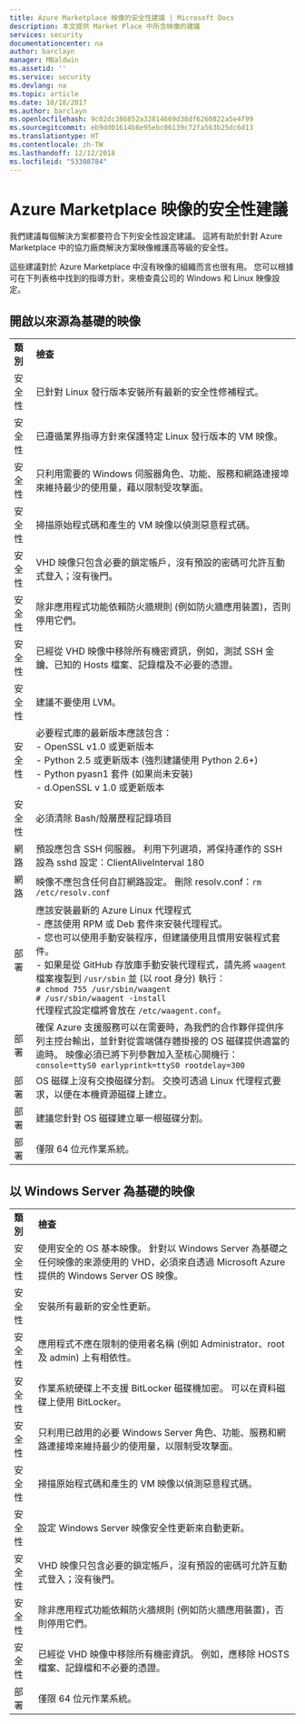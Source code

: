 ```yaml
---
title: Azure Marketplace 映像的安全性建議 | Microsoft Docs
description: 本文提供 Market Place 中所含映像的建議
services: security
documentationcenter: na
author: barclayn
manager: MBaldwin
ms.assetid: ''
ms.service: security
ms.devlang: na
ms.topic: article
ms.date: 10/18/2017
ms.author: barclayn
ms.openlocfilehash: 9c02dc386852a32814669d38df6260822a5e4f99
ms.sourcegitcommit: eb9dd01614b8e95ebc06139c72fa563b25dc6d13
ms.translationtype: HT
ms.contentlocale: zh-TW
ms.lasthandoff: 12/12/2018
ms.locfileid: "53308784"
---
```

# <a name="security-recommendations-for-azure-marketplace-images"></a>Azure Marketplace 映像的安全性建議

我們建議每個解決方案都要符合下列安全性設定建議。 這將有助於針對 Azure Marketplace 中的協力廠商解決方案映像維護高等級的安全性。

這些建議對於 Azure Marketplace 中沒有映像的組織而言也很有用。 您可以根據可在下列表格中找到的指導方針，來檢查貴公司的 Windows 和 Linux 映像設定。

## <a name="open-source-based-images"></a>開啟以來源為基礎的映像

|||
|--------------------------------------------------------------|----------------------------------------------------------------------------------------------------------------------------------------------------------------------------------------------------------------------------------------------------------------------------------------|
| **類別**                                                 | **檢查**                                                                                                                                                                                                                                                                              |
| 安全性                                                     | 已針對 Linux 發行版本安裝所有最新的安全性修補程式。                                                                                                                                                                                                              |
| 安全性                                                     | 已遵循業界指導方針來保護特定 Linux 發行版本的 VM 映像。                                                                                                                                                                                     |
| 安全性                                                     | 只利用需要的 Windows 伺服器角色、功能、服務和網路連接埠來維持最少的使用量，藉以限制受攻擊面。                                                                                                                                               |
| 安全性                                                     | 掃描原始程式碼和產生的 VM 映像以偵測惡意程式碼。                                                                                                                                                                                                                                   |
| 安全性                                                     | VHD 映像只包含必要的鎖定帳戶，沒有預設的密碼可允許互動式登入；沒有後門。                                                                                                                                           |
| 安全性                                                     | 除非應用程式功能依賴防火牆規則 (例如防火牆應用裝置)，否則停用它們。                                                                                                                                                                             |
| 安全性                                                     | 已經從 VHD 映像中移除所有機密資訊，例如，測試 SSH 金鑰、已知的 Hosts 檔案、記錄檔及不必要的憑證。                                                                                                                                       |
| 安全性                                                     | 建議不要使用 LVM。                                                                                                                                                                                                                                            |
| 安全性                                                     | 必要程式庫的最新版本應該包含： </br> - OpenSSL v1.0 或更新版本 </br> - Python 2.5 或更新版本 (強烈建議使用 Python 2.6+) </br> - Python pyasn1 套件 (如果尚未安裝) </br> - d.OpenSSL v 1.0 或更新版本                                                                |
| 安全性                                                     | 必須清除 Bash/殼層歷程記錄項目                                                                                                                                                                                                                                             |
| 網路                                                   | 預設應包含 SSH 伺服器。 利用下列選項，將保持運作的 SSH 設為 sshd 設定：ClientAliveInterval 180                                                                                                                                                        |
| 網路                                                   | 映像不應包含任何自訂網路設定。 刪除 resolv.conf：`rm /etc/resolv.conf`                                                                                                                                                                                |
| 部署                                                   | 應該安裝最新的 Azure Linux 代理程式 </br> - 應該使用 RPM 或 Deb 套件來安裝代理程式。  </br> - 您也可以使用手動安裝程序，但建議使用且慣用安裝程式套件。 </br> - 如果是從 GitHub 存放庫手動安裝代理程式，請先將 `waagent` 檔案複製到 `/usr/sbin` 並 (以 root 身分) 執行： </br>`# chmod 755 /usr/sbin/waagent` </br>`# /usr/sbin/waagent -install` </br>代理程式設定檔將會放在 `/etc/waagent.conf`。    |
| 部署                                                   | 確保 Azure 支援服務可以在需要時，為我們的合作夥伴提供序列主控台輸出，並針對從雲端儲存體掛接的 OS 磁碟提供適當的逾時。 映像必須已將下列參數加入至核心開機行：`console=ttyS0 earlyprintk=ttyS0 rootdelay=300` |
| 部署                                                   | OS 磁碟上沒有交換磁碟分割。 交換可透過 Linux 代理程式要求，以便在本機資源磁碟上建立。         |
| 部署                                                   | 建議您針對 OS 磁碟建立單一根磁碟分割。      |
| 部署                                                   | 僅限 64 位元作業系統。                                                                                                                                                                                                                                                          |

## <a name="windows-server-based-images"></a>以 Windows Server 為基礎的映像

|||
|-------------| -------------------------|
| **類別**                                                     | **檢查**                                                                                                                                                                |
| 安全性                                                         | 使用安全的 OS 基本映像。 針對以 Windows Server 為基礎之任何映像的來源使用的 VHD，必須來自透過 Microsoft Azure 提供的 Windows Server OS 映像。 |
| 安全性                                                         | 安裝所有最新的安全性更新。                                                                                                                                     |
| 安全性                                                         | 應用程式不應在限制的使用者名稱 (例如 Administrator、root 及 admin) 上有相依性。                                                                |
| 安全性                                                         | 作業系統硬碟上不支援 BitLocker 磁碟機加密。 可以在資料磁碟上使用 BitLocker。                                                            |
| 安全性                                                         | 只利用已啟用的必要 Windows Server 角色、功能、服務和網路連接埠來維持最少的使用量，以限制受攻擊面。                         |
| 安全性                                                         | 掃描原始程式碼和產生的 VM 映像以偵測惡意程式碼。                                                                                                                     |
| 安全性                                                         | 設定 Windows Server 映像安全性更新來自動更新。                                                                                                                |
| 安全性                                                         | VHD 映像只包含必要的鎖定帳戶，沒有預設的密碼可允許互動式登入；沒有後門。                             |
| 安全性                                                         | 除非應用程式功能依賴防火牆規則 (例如防火牆應用裝置)，否則停用它們。                                                               |
| 安全性                                                         | 已經從 VHD 映像中移除所有機密資訊。 例如，應移除 HOSTS 檔案、記錄檔和不必要的憑證。                                              |
| 部署                                                       | 僅限 64 位元作業系統。                            |

